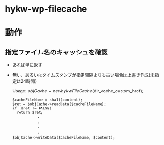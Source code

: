 hykw-wp-filecache
====================

# 動作
## 指定ファイル名のキャッシュを確認

- あれば単に返す

- 無い、あるいはタイムスタンプが指定間隔よりも古い場合は上書き作成(未指定は24時間）

    Usage:
      $objCache = new hykwFileCache($dir_cache_custom_href);

      $cacheFileName = sha1($content);
      $ret = $objCache->readData($cacheFileName);
      if ($ret != FALSE)
        return $ret;
                 ・
                 ・
                 ・
                 ・
      $objCache->writeData($cacheFileName, $content);

